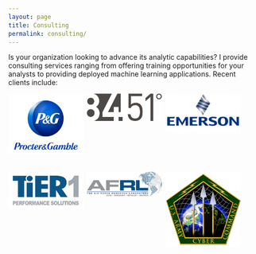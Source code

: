 ```yaml
---
layout: page
title: Consulting
permalink: consulting/
---
```


<STYLE TYPE="text/css"> 
<!-- 
.nomargin {
  margin-top: 0px;
  margin-bottom: 0px;
  padding: 0px;
}

.headmargin {
  margin-top: 10px;
  margin-bottom: 0px;
  padding: 0px;
}

--> 
</STYLE>

Is your organization looking to advance its analytic capabilities?  I provide consulting services ranging from offering training opportunities for your analysts to providing deployed machine learning applications.  Recent clients include:

<div style="width: 100%;">

<div style="float: left; width: 30%; margin-right: .5em; margin-bottom: .5em; height: 150px;">
  <img src="/public/images/consulting/maxresdefault.jpg" style="display: block; margin: auto;" />
</div>

<div style="float: left; width: 30%; margin-right: .5em; margin-bottom: .5em; height: 150px;">
  <img src="/public/images/consulting/CEU-F6iWAAAkY5c.png" style="display: block; margin: auto;" />
</div>

<div style="float: left; width: 30%; margin-right: .5em; margin-bottom: .5em; height: 150px;">
  <img src="/public/images/consulting/emerson-electric.jpg" style="display: block; margin: auto;" />
</div>

</div>


<div style="width: 100%;">

<div style="float: left; width: 30%; margin-right: .5em; margin-bottom: .5em; height: 150px;">
  <img src="/public/images/consulting/fcc35a95fbd868fc70bab9aefb7fb66b.jpg" style="display: block; margin: auto;" />
</div>

<div style="float: left; width: 30%; margin-right: .5em; margin-bottom: .5em; height: 150px;">
  <img src="/public/images/consulting/d185fc_98f6a41377db48dfa278c71262a10b76_mv2.jpg" style="display: block; margin: auto;" />
</div>

<div style="float: left; width: 30%; margin-right: .5em; margin-bottom: .5em; height: 150px;">
  <img src="/public/images/consulting/US_Army_Cyber_Command_logo.png" style="display: block; margin: auto;" />
</div>

</div>

  

